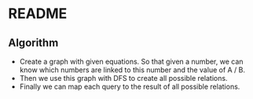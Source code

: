 # README

## Algorithm

- Create a graph with given equations. So that given a number, we can know which numbers are linked to this number and the value of A / B.
- Then we use this graph with DFS to create all possible relations.
- Finally we can map each query to the result of all possible relations.
